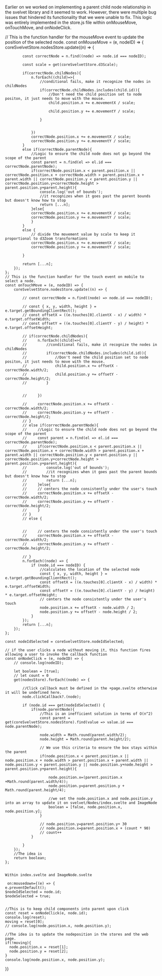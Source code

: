 Earlier on we worked on implementing a parent child node relationship in the svelvet library and it seemed to work. However, there were multiple bug issues that hindered its functionality that we were unable to fix. This logic was entirely implemented in the store.js file within onMouseMove, onTouchMove, and onNodeClick.





// This is the function handler for the mouseMove event to update the position of the selected node.
    const onMouseMove = (e, nodeID) => {
        coreSvelvetStore.nodesStore.update((n) => {

            const correctNode = n.find((node) => node.id === nodeID);

            const scale = get(coreSvelvetStore.d3Scale);

            if(correctNode.childNodes){
                n.forEach((child)=>{
                    //conditional fails, make it recognize the nodes in childNodes
                    if(correctNode.childNodes.includes(child.id)){
                        //Don't need the child position set to node positon, it just needs to move with the mouse.
                        child.position.x += e.movementX / scale;
                        
                        child.position.y += e.movementY / scale;
                        
                    }
                    
                    
                })
                correctNode.position.x += e.movementX / scale;
                correctNode.position.y += e.movementY / scale;  
            } 
            else if(correctNode.parentNode){
                //Logic to ensure the child node does not go beyond the scope of the parent
                const parent = n.find(el => el.id === correctNode.parentNode);
                if(correctNode.position.x < parent.position.x || correctNode.position.x + correctNode.width > parent.position.x + parent.width || correctNode.position.y < parent.position.y || correctNode.position.y+correctNode.height > parent.position.y+parent.height){
                    console.log('out of bounds');
                    //it recognizes when it goes past the parent bounds but doesn't know how to stop
                    return [...n];
                }else{
                correctNode.position.x += e.movementX / scale;
                correctNode.position.y += e.movementY / scale;
                }
            }
            else {
                // divide the movement value by scale to keep it proportional to d3Zoom transformations
                correctNode.position.x += e.movementX / scale;
                correctNode.position.y += e.movementY / scale;

            }

            return [...n];
        });
    };
    // This is the function handler for the touch event on mobile to select a node.
    const onTouchMove = (e, nodeID) => {
        coreSvelvetStore.nodesStore.update((n) => {

            // const correctNode = n.find((node) => node.id === nodeID);

            // const { x, y, width, height } = e.target.getBoundingClientRect();
            // const offsetX = ((e.touches[0].clientX - x) / width) * e.target.offsetWidth;
            // const offsetY = ((e.touches[0].clientY - y) / height) * e.target.offsetHeight;

            // if(correctNode.childNodes){
            //     n.forEach((child)=>{
            //         //conditional fails, make it recognize the nodes in childNodes
            //         if(correctNode.childNodes.includes(child.id)){
            //             //Don't need the child position set to node positon, it just needs to move with the mouse.
            //             child.position.x += offsetX - correctNode.width/2;
            //             child.position.y += offsetY - correctNode.height/2;
            //         }
                    
                    
            //     })
                
            //     correctNode.position.x += offsetX - correctNode.width/2;
            //     correctNode.position.y += offsetY - correctNode.height/2;
            // } 
            // else if(correctNode.parentNode){
            //     //Logic to ensure the child node does not go beyond the scope of the parent
            //     const parent = n.find(el => el.id === correctNode.parentNode);
            //     if(correctNode.position.x < parent.position.x || correctNode.position.x + correctNode.width > parent.position.x + parent.width || correctNode.position.y < parent.position.y || correctNode.position.y+correctNode.height > parent.position.y+parent.height){
            //         console.log('out of bounds');
            //         //it recognizes when it goes past the parent bounds but doesn't know how to stop
            //         return [...n];
            //     }else{
            //     // centers the node consistently under the user's touch
            //     correctNode.position.x += offsetX - correctNode.width/2;
            //     correctNode.position.y += offsetY - correctNode.height/2;
            //     }
            // }
            // else {
                

            //     // centers the node consistently under the user's touch
            //     correctNode.position.x += offsetX - correctNode.width/2;
            //     correctNode.position.y += offsetY - correctNode.height/2;

            // }
            n.forEach((node) => {
                if (node.id === nodeID) {
                    //calculates the location of the selected node
                    const { x, y, width, height } = e.target.getBoundingClientRect();
                    const offsetX = ((e.touches[0].clientX - x) / width) * e.target.offsetWidth;
                    const offsetY = ((e.touches[0].clientY - y) / height) * e.target.offsetHeight;
                    // centers the node consistently under the user's touch
                    node.position.x += offsetX - node.width / 2;
                    node.position.y += offsetY - node.height / 2;
                }
            });
            return [...n];
        });
    };

    const nodeIdSelected = coreSvelvetStore.nodeIdSelected;

    // if the user clicks a node without moving it, this function fires allowing a user to invoke the callback function
    const onNodeClick = (e, nodeID) => {
        // console.log(nodeID);

        let boolean = [true];
        // let count = 0
        get(nodesStore).forEach((node) => {

            //Click callback must be defined in the +page.svelte otherwise it will be undefined here.
            node.clickCallback?.(node);
            
            if (node.id === get(nodeIdSelected)) {
                if(node.parentNode){
                    //This is an inefficient solution in terms of O(n^2)
                    const parent = get(coreSvelvetStore.nodesStore).find(value => value.id === node.parentNode);
                   
                    node.width = Math.round(parent.width/2);
                    node.height = Math.round(parent.height/2);

                    // We use this criteria to ensure the box stays within the parent
                    if(node.position.x < parent.position.x || node.position.x + node.width > parent.position.x + parent.width || node.position.y < parent.position.y || node.position.y+node.height > parent.position.y+parent.height){
                        
                        node.position.x=(parent.position.x +Math.round(parent.width/4));
                        node.position.y=parent.position.y + Math.round(parent.height/4);

                        //we set the node.position.x and node.position.y into an array to update it on svelvet/Nodes/index.svelte and ImageNode
                        boolean = [false, node.position.x, node.position.y];
                    }
                   
                    // node.position.y=parent.position.y+ 30
                    // node.position.x=parent.position.x + (count * 90)
                    // count++
                }
                
            }
        });
        //The idea is
        return boolean;
    };


    Within index.svelte and ImageNode.svelte

     on:mousedown={(e) => {
    e.preventDefault();
    $nodeIdSelected = node.id;
    $nodeSelected = true;
    

    //This is to keep child components into parent upon click
    const reset = onNodeClick(e, node.id);
    console.log(reset);
    moving = reset[0];
    // console.log(node.position.x, node.position.y);

    //The idea is to update the nodeposition in the stores and the web page.
    if(!moving){
      node.position.x = reset[1];
      node.position.y = reset[2];
    }
    console.log(node.position.x, node.position.y);

  }}